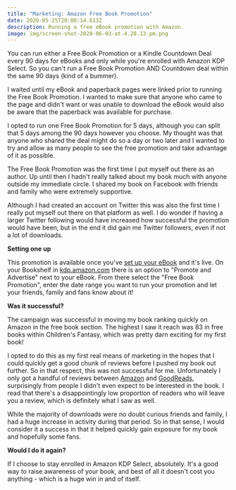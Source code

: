 ```yaml
---
title: "Marketing: Amazon Free Book Promotion"
date: 2020-05-25T20:00:14.613Z
description: Running a free eBook promotion with Amazon.
image: img/screen-shot-2020-06-03-at-4.28.13-pm.png
---
```

You can run either a Free Book Promotion or a Kindle Countdown Deal every 90 days for eBooks and only while you're enrolled with Amazon KDP Select. So you can't run a Free Book Promotion AND Countdown deal within the same 90 days (kind of a bummer).

I waited until my eBook and paperback pages were linked prior to running the Free Book Promotion. I wanted to make sure that anyone who came to the page and didn't want or was unable to download the eBook would also be aware that the paperback was available for purchase.

I opted to run one Free Book Promotion for 5 days, although you can split that 5 days among the 90 days however you choose. My thought was that anyone who shared the deal might do so a day or two later and I wanted to try and allow as many people to see the free promotion and take advantage of it as possible.

The Free Book Promotion was the first time I put myself out there as an author. Up until then I hadn't really talked about my book much with anyone outside my immediate circle. I shared my book on Facebook with friends and family who were extremely supportive. 

Although I had created an account on Twitter this was also the first time I really put myself out there on that platform as well. I do wonder if having a larger Twitter following would have increased how successful the promotion would have been, but in the end it did gain me Twitter followers, even if not a lot of downloads.

**Setting one up**

This promotion is available once you've [set up your eBook](/post/self-publishing-setting-up-an-amazon-ebook/) and it's live. On your Bookshelf in [kdp.amazon.com](https://kdp.amazon.com/) there is an option to "Promote and Advertise" next to your eBook. From there select the "Free Book Promotion", enter the date range you want to run your promotion and let your friends, family and fans know about it!

**Was it successful?**

The campaign was successful in moving my book ranking quickly on Amazon in the free book section. The highest I saw it reach was 83 in free books within Children's Fantasy, which was pretty darn exciting for my first book!

I opted to do this as my first real means of marketing in the hopes that I could quickly get a good chunk of reviews before I pushed my book out further. So in that respect, this was not successful for me. Unfortunately I only got a handful of reviews between [Amazon](https://www.amazon.com/gp/product/1952678005/) and [GoodReads](https://www.goodreads.com/book/show/53309730-beyond-the-darkness), surprisingly from people I didn't even expect to be interested in the book. I read that there's a disappointingly low proportion of readers who will leave you a review, which is definitely what I saw as well.

While the majority of downloads were no doubt curious friends and family, I had a huge increase in activity during that period. So in that sense, I would consider it a success in that it helped quickly gain exposure for my book and hopefully some fans.

**Would I do it again?**

If I choose to stay enrolled in Amazon KDP Select, absolutely. It's a good way to raise awareness of your book, and best of all it doesn't cost you anything - which is a huge win in and of itself.